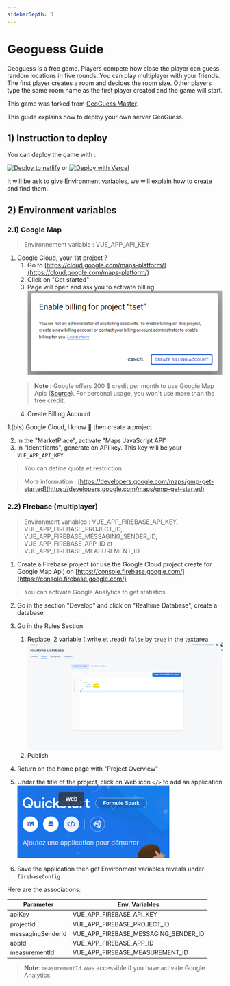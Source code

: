```yaml
---
sidebarDepth: 3
---
```

# Geoguess Guide

Geoguess is a free game. Players compete how close the player can guess random locations in five rounds. 
You can play multiplayer with your friends. The first player creates a room and decides the room size. Other players type the same room name as the first player created and the game will start.

This game was forked from [GeoGuess Master](https://geoguessmaster.com/).


This guide explains how to deploy your own server GeoGuess.


## 1) Instruction to deploy

You can deploy the game with : 

[![Deploy to netlify](https://www.netlify.com/img/deploy/button.svg)](https://app.netlify.com/start/deploy?repository=https://github.com/Geoguess/Geoguess) or 
[![Deploy with Vercel](https://vercel.com/button)](https://vercel.com/new/git/external?repository-url=https%3A%2F%2Fgithub.com%2FGeoGuess%2FGeoguess&env=VUE_APP_API_KEY,VUE_APP_FIREBASE_API_KEY,VUE_APP_FIREBASE_PROJECT_ID,VUE_APP_FIREBASE_MESSAGING_SENDER_ID,VUE_APP_FIREBASE_APP_ID,VUE_APP_FIREBASE_MEASUREMENT_ID&envDescription=Follow%20guide%20on%20https%3A%2F%2Fgeoguess.games%2F&envLink=https%3A%2F%2Fgeoguess.games%2F&project-name=my-geoguess&demo-title=GeoGuess&demo-description=GeoGuess%20is%20an%20open-source%20geography%20game%20with%20Google%20Map%20StreetView.%20You%20can%20play%20solo%20or%20with%20your%20friends%20simultaneously.&demo-url=https%3A%2F%2Fdemo.geoguess.games%2F&demo-image=https%3A%2F%2Fgeoguess.games%2Fimg%2Fsocial.jpg)


It will be ask to give Environment variables, we will explain how to create and find them.

## 2) Environment variables

### 2.1) Google Map

> Environnement variable : VUE_APP_API_KEY

1. Google Cloud, your 1st project ?
    1. Go to [https://cloud.google.com/maps-platform/](https://cloud.google.com/maps-platform/)
    2. Click on "Get started"
    3. Page will open and ask you to activate billing
    !["Google"](../img/google-en.png)
    > **Note :** Google offers 200 $ credit per month to use Google Map Apis ([Source](https://cloud.google.com/maps-platform/pricing)). For personal usage, you won't use more than the free credit.
    4. Create Billing Account

1.(bis) Google Cloud, I know 💪 then create a project

2. In the "MarketPlace", activate "Maps JavaScript API"
3. In "Identifiants", generate on API key. This key will be your `VUE_APP_API_KEY`
> You can define quota et restriction

> More information : [https://developers.google.com/maps/gmp-get-started](https://developers.google.com/maps/gmp-get-started)


### 2.2) Firebase (multiplayer)

> Environment variables : VUE_APP_FIREBASE_API_KEY, VUE_APP_FIREBASE_PROJECT_ID, VUE_APP_FIREBASE_MESSAGING_SENDER_ID, VUE_APP_FIREBASE_APP_ID et VUE_APP_FIREBASE_MEASUREMENT_ID

1. Create a Firebase project (or use the Google Cloud project create for Google Map Api) on [https://console.firebase.google.com/](https://console.firebase.google.com/)
> You can activate Google Analytics to get statistics
2. Go in the section "Develop" and click on "Realtime Database", create a database
3. Go in the Rules Section
    1. Replace, 2 variable (.write et .read) `false` by `true` in the textarea
!["Rules"](../img/firebase.png)
    2. Publish


1. Return on the home page with "Project Overview" 
2. Under the title of the project, click on Web icon `</>` to add an application
!["Ajout App"](../img/firebase-2.png)
1. Save the application then get Environment variables reveals under `firebaseConfig` 

Here are the associations:

| Parameter         | Env. Variables                       |
| ----------------- | ------------------------------------ |
| apiKey            | VUE_APP_FIREBASE_API_KEY             |
| projectId         | VUE_APP_FIREBASE_PROJECT_ID          |
| messagingSenderId | VUE_APP_FIREBASE_MESSAGING_SENDER_ID |
| appId             | VUE_APP_FIREBASE_APP_ID              |
| measurementId     | VUE_APP_FIREBASE_MEASUREMENT_ID      |

> **Note**: `measurementId` was accessible if you have activate Google Analytics


<!--imageSocial"https://geoguess.games/img/social.jpg"-->